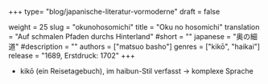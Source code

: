 +++
type= "blog/japanische-literatur-vormoderne"
draft = false

weight = 25
slug = "okunohosomichi"
title = "Oku no hosomichi"
translation = "Auf schmalen Pfaden durchs Hinterland"
#short = ""
japanese = "奥の細道"
#description = ""
authors = ["matsuo basho"]
genres = ["kikō", "haikai"]
release = "1689, Erstdruck: 1702"
+++

- kikō (ein Reisetagebuch), im haibun-Stil verfasst -> komplexe Sprache
